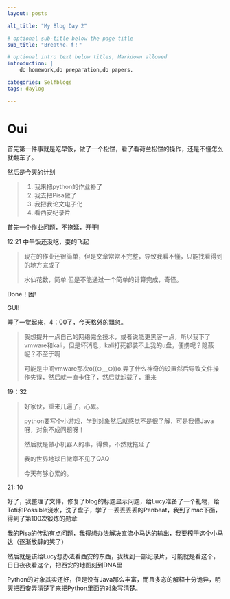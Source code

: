 ```yaml
---
layout: posts

alt_title: "My Blog Day 2"

# optional sub-title below the page title
sub_title: "Breathe，f！"

# optional intro text below titles, Markdown allowed
introduction: |
    do homework,do preparation,do papers.

categories: Selfblogs
tags: daylog

---
```


# Oui

首先第一件事就是吃早饭，做了一个松饼，看了看荷兰松饼的操作，还是不懂怎么就翻车了。

然后是今天的计划

> 1. 我来把python的作业补了
> 2. 我去把Pisa做了
> 3. 我把我论文电子化
> 4. 看西安纪录片

首先一个作业问题，不拖延，开干!

12:21 中午饭还没吃，耍的飞起

> 现在的作业还很简单，但是文章常常不完整，导致我看不懂，只能找看得到的地方完成了
>
> 水仙花数，简单 但是不能通过一个简单的计算完成，奇怪。

Done！困!

GUI!

睡了一觉起来，4：00了，今天格外的飘忽。

> 我想提升一点自己的网络完全技术，或者说能更黑客一点，所以我下了vmware和kali，但是坏消息，kali打死都装不上我的u盘，便携呢？隐蔽呢？不至于啊
>
> 可能是中间vmware那次o((⊙﹏⊙))o.弄了什么神奇的设置然后导致文件操作失误，然后就一直卡住了，然后就卸载了，重来

19：32

> 好家伙，重来几遍了，心累。
>
> python要写个小游戏，学到对象然后就感觉不是很了解，可是我懂Java呀，对象不成问题呀！
>
> 然后就是做小机器人的事，得做，不然就拖延了
>
> 我的世界地球日徽章不见了QAQ
>
> 今天有够心累的。

21: 10

好了，我整理了文件，修复了blog的标题显示问题，给Lucy准备了一个礼物，给Toti和Possible浇水，洗了盘子，学了一丢丢丢丢的Penbeat，我到了mac下面，得到了第100次锻炼的勋章

我的Pisa的传动有点问题，我得想办法解决直流小马达的输出，我要榨干这个小马达（逐渐放肆的笑了）

然后就是该给Lucy想办法看西安的东西，我找到一部纪录片，可能就是看这个，日日夜夜看这个，把西安的地图刻到DNA里

Python的对象其实还好，但是没有Java那么丰富，而且多态的解释十分诡异，明天把西安弄清楚了来把Python里面的对象写清楚。